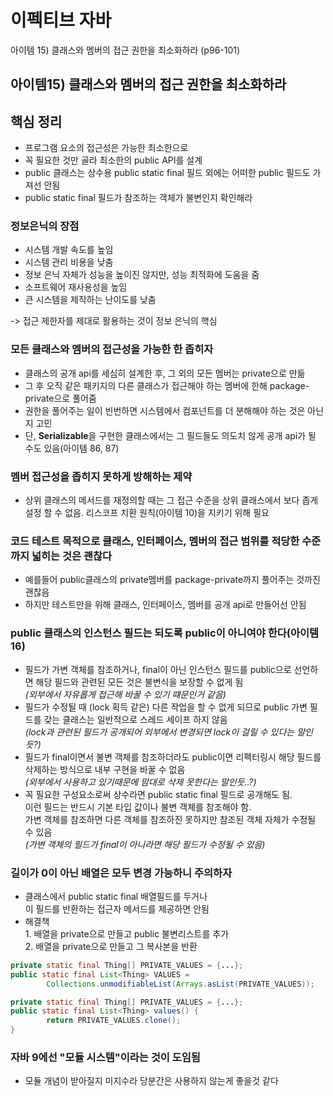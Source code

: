 # 이펙티브 자바

아이템 15) 클래스와 멤버의 접근 권한을 최소화하라 (p96-101)


## 아이템15) 클래스와 멤버의 접근 권한을 최소화하라

## 핵심 정리
- 프로그램 요소의 접근성은 가능한 최소한으로
- 꼭 필요한 것만 골라 최소한의 public API를 설계
- public 클래스는 상수용 public static final 필드 외에는 어떠한 public 필드도 가져선 안됨
- public static final 필드가 참조하는 객체가 불변인지 확인해라

### 정보은닉의 장점
- 시스템 개발 속도를 높임
- 시스템 관리 비용을 낮춤
- 정보 은닉 자체가 성능을 높이진 않지만, 성능 최적화에 도움을 줌
- 소프트웨어 재사용성을 높임
- 큰 시스템을 제작하는 난이도를 낮춤

-> 접근 제한자를 제대로 활용하는 것이 정보 은닉의 핵심
### 모든 클래스와 멤버의 접근성을 가능한 한 좁히자
- 클래스의 공개 api를 세심히 설계한 후, 그 외의 모든 멤버는 private으로 만듦
- 그 후 오직 같은 패키지의 다른 클래스가 접근해야 하는 멤버에 한해 package-private으로 풀어줌
- 권한을 풀어주는 일이 빈번하면 시스템에서 컴포넌트를 더 분해해야 하는 것은 아닌지 고민
- 단, **Serializable**을 구현한 클래스에서는 그 필드들도 의도치 않게 공개 api가 될 수도 있음(아이템 86, 87)

### 멤버 접근성을 좁히지 못하게 방해하는 제약
- 상위 클래스의 메서드를 재정의할 때는 그 접근 수준을 상위 클래스에서 보다 좁게 설정 할 수 없음. 리스코프 치환 원칙(아이템 10)을 지키기 위해 필요

### 코드 테스트 목적으로 클래스, 인터페이스, 멤버의 접근 범위를 적당한 수준까지 넓히는 것은 괜찮다
- 예를들어 public클래스의 private멤버를 package-private까지 풀어주는 것까진 괜찮음
- 하지만 테스트만을 위해 클래스, 인터페이스, 멤버를 공개 api로 만들어선 안됨

### public 클래스의 인스턴스 필드는 되도록 public이 아니여야 한다(아이템 16)
- 필드가 가변 객체를 참조하거나, final이 아닌 인스턴스 필드를 public으로 선언하면 해당 필드와 관련된 모든 것은 불변식을 보장할 수 없게 됨
<br>_(외부에서 자유롭게 접근해 바꿀 수 있기 떄문인거 같음)_
- 필드가 수정될 때 (lock 획득 같은) 다른 작업을 할 수 없게 되므로 public 가변 필드를 갖는 클래스는 일반적으로 스레드 세이프 하지 않음
<br>_(lock과 관련된 필드가 공개되어 외부에서 변경되면 lock이 걸릴 수 있다는 말인듯?)_
- 필드가 final이면서 불변 객체를 참조하더라도 public이면 리펙터링시 해당 필드를 삭제하는 방식으로 내부 구현을 바꿀 수 없음
<br>_(외부에서 사용하고 있기때문에 맘대로 삭제 못한다는 말인듯..?)_
- 꼭 필요한 구성요소로써 상수라면 public static final 필드로 공개해도 됨.
<br>이런 필드는 반드시 기본 타입 값이나 불변 객체를 참조해야 함.
<br>가변 객체를 참조하면 다른 객체를 참조하진 못하지만 참조된 객체 자체가 수정될 수 있음
<br>_(가변 객체의 필드가 final이 아니라면 해당 필드가 수정될 수 있음)_

### 길이가 0이 아닌 배열은 모두 변경 가능하니 주의하자
- 클래스에서 public static final 배열필드를 두거나
<br>이 필드를 반환하는 접근자 메서드를 제공하면 안됨
- 해결책<br>1. 배열을 private으로 만들고 public 불변리스트를 추가
<br>2. 배열을 private으로 만들고 그 복사본을 반환

```java
private static final Thing[] PRIVATE_VALUES = {...};
public static final List<Thing> VALUES =
        Collections.unmodifiableList(Arrays.asList(PRIVATE_VALUES));
```

```java
private static final Thing[] PRIVATE_VALUES = {...};
public static final List<Thing> values() {
        return PRIVATE_VALUES.clone();
}
```

### 자바 9에선 "모듈 시스템"이라는 것이 도임됨
- 모듈 개념이 받아질지 미지수라 당분간은 사용하지 않는게 좋을것 같다
